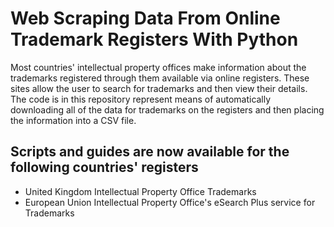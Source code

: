# Web Scraping Data From Online Trademark Registers With Python

Most countries' intellectual property offices make information about the trademarks registered through them available via online registers. These sites allow the user to search for trademarks and then view their details. The code is in this repository represent means of automatically downloading all of the data for trademarks on the registers and then placing the information into a CSV file.

## Scripts and guides are now available for the following countries' registers
* United Kingdom Intellectual Property Office Trademarks
* European Union Intellectual Property Office's eSearch Plus service for Trademarks
